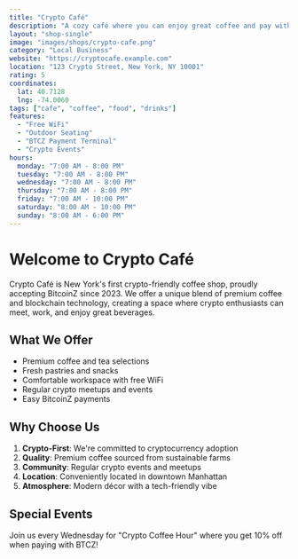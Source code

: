 ```yaml
---
title: "Crypto Café"
description: "A cozy café where you can enjoy great coffee and pay with BitcoinZ"
layout: "shop-single"
image: "images/shops/crypto-cafe.png"
category: "Local Business"
website: "https://cryptocafe.example.com"
location: "123 Crypto Street, New York, NY 10001"
rating: 5
coordinates: 
  lat: 40.7128
  lng: -74.0060
tags: ["cafe", "coffee", "food", "drinks"]
features:
  - "Free WiFi"
  - "Outdoor Seating"
  - "BTCZ Payment Terminal"
  - "Crypto Events"
hours:
  monday: "7:00 AM - 8:00 PM"
  tuesday: "7:00 AM - 8:00 PM"
  wednesday: "7:00 AM - 8:00 PM"
  thursday: "7:00 AM - 8:00 PM"
  friday: "7:00 AM - 10:00 PM"
  saturday: "8:00 AM - 10:00 PM"
  sunday: "8:00 AM - 6:00 PM"
---
```


# Welcome to Crypto Café

Crypto Café is New York's first crypto-friendly coffee shop, proudly accepting BitcoinZ since 2023. We offer a unique blend of premium coffee and blockchain technology, creating a space where crypto enthusiasts can meet, work, and enjoy great beverages.

## What We Offer

- Premium coffee and tea selections
- Fresh pastries and snacks
- Comfortable workspace with free WiFi
- Regular crypto meetups and events
- Easy BitcoinZ payments

## Why Choose Us

1. **Crypto-First**: We're committed to cryptocurrency adoption
2. **Quality**: Premium coffee sourced from sustainable farms
3. **Community**: Regular crypto events and meetups
4. **Location**: Conveniently located in downtown Manhattan
5. **Atmosphere**: Modern décor with a tech-friendly vibe

## Special Events

Join us every Wednesday for "Crypto Coffee Hour" where you get 10% off when paying with BTCZ!
